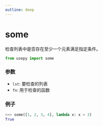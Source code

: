 ```yaml
---
outline: deep
---
```


# some
检查列表中是否存在至少一个元素满足指定条件。

```python
from usepy import some
```

### 参数

- `lst`: 要检查的列表
- `fn`: 用于检查的函数

### 例子

```python
>>> some([1, 2, 3, 4], lambda x: x > 3)
True
```
